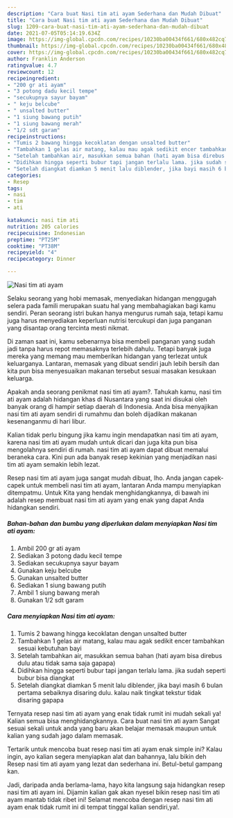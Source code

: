 ```yaml
---
description: "Cara buat Nasi tim ati ayam Sederhana dan Mudah Dibuat"
title: "Cara buat Nasi tim ati ayam Sederhana dan Mudah Dibuat"
slug: 1209-cara-buat-nasi-tim-ati-ayam-sederhana-dan-mudah-dibuat
date: 2021-07-05T05:14:19.634Z
image: https://img-global.cpcdn.com/recipes/10230ba00434f661/680x482cq70/nasi-tim-ati-ayam-foto-resep-utama.jpg
thumbnail: https://img-global.cpcdn.com/recipes/10230ba00434f661/680x482cq70/nasi-tim-ati-ayam-foto-resep-utama.jpg
cover: https://img-global.cpcdn.com/recipes/10230ba00434f661/680x482cq70/nasi-tim-ati-ayam-foto-resep-utama.jpg
author: Franklin Anderson
ratingvalue: 4.7
reviewcount: 12
recipeingredient:
- "200 gr ati ayam"
- "3 potong dadu kecil tempe"
- "secukupnya sayur bayam"
- " keju belcube"
- " unsalted butter"
- "1 siung bawang putih"
- "1 siung bawang merah"
- "1/2 sdt garam"
recipeinstructions:
- "Tumis 2 bawang hingga kecoklatan dengan unsalted butter"
- "Tambahkan 1 gelas air matang, kalau mau agak sedikit encer tambahkan sesuai kebutuhan bayi"
- "Setelah tambahkan air, masukkan semua bahan (hati ayam bisa direbus dulu atau tidak sama saja gapapa)"
- "Didihkan hingga seperti bubur tapi jangan terlalu lama. jika sudah seperti bubur bisa diangkat"
- "Setelah diangkat diamkan 5 menit lalu diblender, jika bayi masih 6 bulan pertama sebaiknya disaring dulu. kalau naik tingkat tekstur tidak disaring gapapa"
categories:
- Resep
tags:
- nasi
- tim
- ati

katakunci: nasi tim ati 
nutrition: 205 calories
recipecuisine: Indonesian
preptime: "PT25M"
cooktime: "PT38M"
recipeyield: "4"
recipecategory: Dinner

---
```



![Nasi tim ati ayam](https://img-global.cpcdn.com/recipes/10230ba00434f661/680x482cq70/nasi-tim-ati-ayam-foto-resep-utama.jpg)

Selaku seorang yang hobi memasak, menyediakan hidangan menggugah selera pada famili merupakan suatu hal yang membahagiakan bagi kamu sendiri. Peran seorang istri bukan hanya mengurus rumah saja, tetapi kamu juga harus menyediakan keperluan nutrisi tercukupi dan juga panganan yang disantap orang tercinta mesti nikmat.

Di zaman  saat ini, kamu sebenarnya bisa membeli panganan yang sudah jadi tanpa harus repot memasaknya terlebih dahulu. Tetapi banyak juga mereka yang memang mau memberikan hidangan yang terlezat untuk keluarganya. Lantaran, memasak yang dibuat sendiri jauh lebih bersih dan kita pun bisa menyesuaikan makanan tersebut sesuai masakan kesukaan keluarga. 



Apakah anda seorang penikmat nasi tim ati ayam?. Tahukah kamu, nasi tim ati ayam adalah hidangan khas di Nusantara yang saat ini disukai oleh banyak orang di hampir setiap daerah di Indonesia. Anda bisa menyajikan nasi tim ati ayam sendiri di rumahmu dan boleh dijadikan makanan kesenanganmu di hari libur.

Kalian tidak perlu bingung jika kamu ingin mendapatkan nasi tim ati ayam, karena nasi tim ati ayam mudah untuk dicari dan juga kita pun bisa mengolahnya sendiri di rumah. nasi tim ati ayam dapat dibuat memalui beraneka cara. Kini pun ada banyak resep kekinian yang menjadikan nasi tim ati ayam semakin lebih lezat.

Resep nasi tim ati ayam juga sangat mudah dibuat, lho. Anda jangan capek-capek untuk membeli nasi tim ati ayam, lantaran Anda mampu menyiapkan ditempatmu. Untuk Kita yang hendak menghidangkannya, di bawah ini adalah resep membuat nasi tim ati ayam yang enak yang dapat Anda hidangkan sendiri.

<!--inarticleads1-->

##### Bahan-bahan dan bumbu yang diperlukan dalam menyiapkan Nasi tim ati ayam:

1. Ambil 200 gr ati ayam
1. Sediakan 3 potong dadu kecil tempe
1. Sediakan secukupnya sayur bayam
1. Gunakan  keju belcube
1. Gunakan  unsalted butter
1. Sediakan 1 siung bawang putih
1. Ambil 1 siung bawang merah
1. Gunakan 1/2 sdt garam




<!--inarticleads2-->

##### Cara menyiapkan Nasi tim ati ayam:

1. Tumis 2 bawang hingga kecoklatan dengan unsalted butter
1. Tambahkan 1 gelas air matang, kalau mau agak sedikit encer tambahkan sesuai kebutuhan bayi
1. Setelah tambahkan air, masukkan semua bahan (hati ayam bisa direbus dulu atau tidak sama saja gapapa)
1. Didihkan hingga seperti bubur tapi jangan terlalu lama. jika sudah seperti bubur bisa diangkat
1. Setelah diangkat diamkan 5 menit lalu diblender, jika bayi masih 6 bulan pertama sebaiknya disaring dulu. kalau naik tingkat tekstur tidak disaring gapapa




Ternyata resep nasi tim ati ayam yang enak tidak rumit ini mudah sekali ya! Kalian semua bisa menghidangkannya. Cara buat nasi tim ati ayam Sangat sesuai sekali untuk anda yang baru akan belajar memasak maupun untuk kalian yang sudah jago dalam memasak.

Tertarik untuk mencoba buat resep nasi tim ati ayam enak simple ini? Kalau ingin, ayo kalian segera menyiapkan alat dan bahannya, lalu bikin deh Resep nasi tim ati ayam yang lezat dan sederhana ini. Betul-betul gampang kan. 

Jadi, daripada anda berlama-lama, hayo kita langsung saja hidangkan resep nasi tim ati ayam ini. Dijamin kalian gak akan nyesel bikin resep nasi tim ati ayam mantab tidak ribet ini! Selamat mencoba dengan resep nasi tim ati ayam enak tidak rumit ini di tempat tinggal kalian sendiri,ya!.

